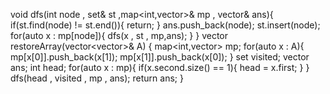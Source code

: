 void dfs(int node , set<int>& st ,map<int,vector<int>>& mp , vector<int>& ans){
if(st.find(node) != st.end()){
return;
}
ans.push_back(node);
st.insert(node);
for(auto x : mp[node]){
dfs(x , st , mp,ans);
}
}
vector<int> restoreArray(vector<vector<int>>& A) {
map<int,vector<int>> mp;
for(auto x : A){
mp[x[0]].push_back(x[1]);
mp[x[1]].push_back(x[0]);
}
set<int> visited;
vector<int> ans;
int head;
for(auto x : mp){
if(x.second.size() == 1){
head = x.first;
}
}
dfs(head , visited , mp , ans);
return ans;
}